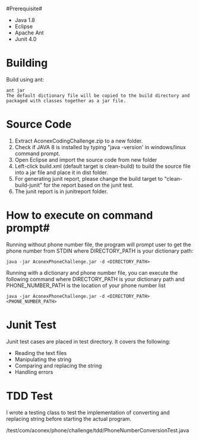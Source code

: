#Prerequisite#
  
* Java 1.8 
* Eclipse
* Apache Ant
* Junit 4.0


# Building #

Build using ant:

    ant jar
    The default dictionary file will be copied to the build directory and packaged with classes together as a jar file.

# Source Code #
1. Extract AconexCodingChallenge.zip to a new folder.
2. Check if JAVA 8 is installed by typing "java -version' in windows/linux command prompt.
3. Open Eclipse and import the source code from new folder
4. Left-click build.xml (default target is clean-build) to build the source file into a jar file and place it in dist folder.
5. For generating junit report, please change the build target to "clean-build-junit" for the report based on the junit test.
6. The junit report is in junitreport folder.

# How to execute on command prompt#
    
Running without phone number file, the program will prompt user to get the phone number from STDIN where DIRECTORY_PATH is your dictionary path:

    java -jar AconexPhoneChallenge.jar -d <DIRECTORY_PATH>

Running with a dictionary and phone number file, you can execute the following command 
where DIRECTORY_PATH is your dictionary path and PHONE_NUMBER_PATH is the location of your phone number list 

    java -jar AconexPhoneChallenge.jar -d <DIRECTORY_PATH> <PHONE_NUMBER_PATH>
 
# Junit Test # 

Junit test cases are placed in test directory. It covers the following:

* Reading the text files
* Manipulating the string
* Comparing and replacing the string
* Handling errors

# TDD Test #

I wrote a testing class to test the implementation of converting and replacing string before starting the actual program. 

/test/com/aconex/phone/challenge/tdd/PhoneNumberConversionTest.java


 
	   
